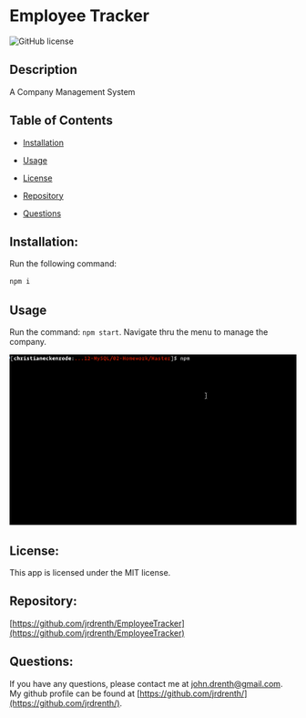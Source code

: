# Employee Tracker
![GitHub license](https://img.shields.io/badge/license-MIT-blue.svg)


## Description

A Company Management System


## Table of Contents 

* [Installation](#Installation)

* [Usage](#Usage)

* [License](#License)

* [Repository](#Repository)

* [Questions](#Questions)


## Installation:

Run the following command:

```bash
npm i
```


## Usage

Run the command: `npm start`.  Navigate thru the menu to manage the company.

![Employee Tracker](Assets/employee-tracker.gif)


## License:

This app is licensed under the MIT license.


## Repository:

[https://github.com/jrdrenth/EmployeeTracker](https://github.com/jrdrenth/EmployeeTracker)


## Questions:

If you have any questions, please contact me at john.drenth@gmail.com.  My github profile can be found at [https://github.com/jrdrenth/](https://github.com/jrdrenth/).

